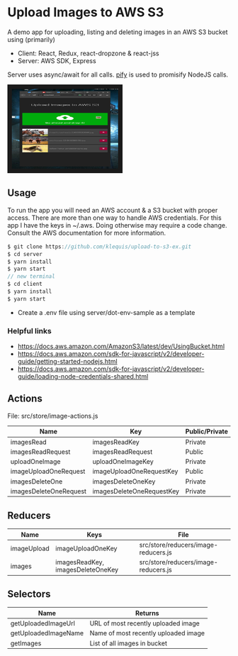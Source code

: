 # Upload Images to AWS S3

A demo app for uploading, listing and deleting images in an AWS S3 bucket using (primarily)
- Client:  React, Redux, react-dropzone & react-jss
- Server: AWS SDK, Express

Server uses async/await for all calls. [pify](https://www.npmjs.com/package/pify) is used to promisify NodeJS calls.

<a href="http://www.youtube.com/watch?feature=player_embedded&v=YOUTUBE_VIDEO_ID_HERE
" target="_blank"><img src="https://github.com/klequis/upload-to-s3-ex/blob/master/screenshot.png"
alt="upload to s3 app screenshot" width="240" height="180" border="10" /></a>


## Usage
To run the app you will need an AWS account & a S3 bucket with proper access. There are more than one way to handle AWS credentials. For this app I have the keys in ~/.aws. Doing otherwise may require a code change. Consult the AWS documentation for more information.

```js
$ git clone https://github.com/klequis/upload-to-s3-ex.git
$ cd server
$ yarn install
$ yarn start
// new terminal
$ cd client
$ yarn install
$ yarn start
```
- Create a .env file using server/dot-env-sample as a template


### Helpful links
- https://docs.aws.amazon.com/AmazonS3/latest/dev/UsingBucket.html
- https://docs.aws.amazon.com/sdk-for-javascript/v2/developer-guide/getting-started-nodejs.html
- https://docs.aws.amazon.com/sdk-for-javascript/v2/developer-guide/loading-node-credentials-shared.html

## Actions

File: src/store/image-actions.js

| Name | Key | Public/Private |
| ---- | --- | -------------- |
| imagesRead | imagesReadKey | Private |
| imagesReadRequest | imagesReadRequest | Public |
| uploadOneImage | uploadOneImageKey | Private |
| imageUploadOneRequest | imageUploadOneRequestKey | Public |
| imagesDeleteOne | imagesDeleteOneKey | Private |
| imagesDeleteOneRequest | imagesDeleteOneRequestKey | Private |

## Reducers
| Name | Keys | File |
| ---- | ---- | ---- |
| imageUpload | imageUploadOneKey | src/store/reducers/image-reducers.js |
| images | imagesReadKey, imagesDeleteOneKey | src/store/reducers/image-reducers.js |

## Selectors
| Name | Returns |
| ---- | ------- |
| getUploadedImageUrl | URL of most recently uploaded image |
| getUploadedImageName | Name of most recently uploaded image |
| getImages | List of all images in bucket |